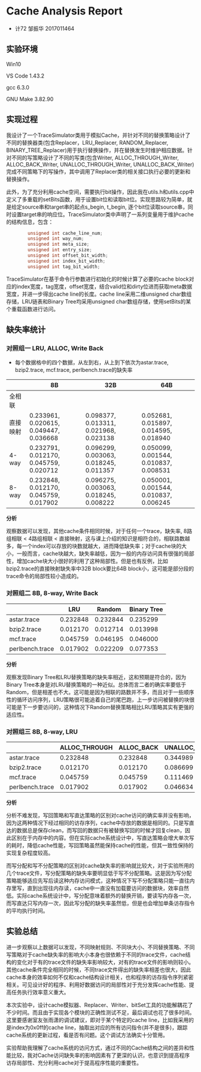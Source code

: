 # Cache Analysis Report

* 计72 邹振华 2017011464

## 实验环境

Win10

VS Code 1.43.2

gcc 6.3.0

GNU Make 3.82.90



## 实现过程

我设计了一个TraceSimulator类用于模拟Cache，并针对不同的替换策略设计了不同的替换器类(包含Replacer，LRU_Replacer, RANDOM_Replacer, BINARY_TREE_Replacer)用于执行替换操作，并在替换发生时维护相应数据。针对不同的写策略设计了不同的写类(包含Writer, ALLOC_THROUGH_Writer, ALLOC_BACK_Writer, UNALLOC_THROUGH_Writer, UNALLOC_BACK_Writer)完成不同策略下的写操作，其中调用了Replacer类的相关接口执行必要的更新和替换操作。

此外，为了充分利用cache空间，需要执行bit操作，因此我在utils.h和utils.cpp中定义了多重载的setBits函数，用于设置bit位和读取bit位。实现思路较为简单，就是给定source串和target串的起点s_begin, t_begin, 逐个bit位读取source串，同时设置target串的响应位。TraceSimulator类中声明了一系列变量用于维护cache的结构信息，包含：

```c++
        unsigned int cache_line_num;
        unsigned int way_num;
        unsigned int meta_size;
        unsigned int entry_size;
        unsigned int offset_bit_width;
        unsigned int index_bit_width;
        unsigned int tag_bit_width;
```



TraceSimulator在基于命令行参数进行初始化的时候计算了必要的cache block对应的index宽度，tag宽度，offset宽度，结合valid位和dirty位进而获取meta数据宽度，并进一步得出cache line的长度。cache line采用二维unsigned char数组存储，LRU链表和Binary Tree均采用unsigned char数组存储，使用setBits的某个重载函数进行访问。



## 缺失率统计

### 对照组一  LRU, ALLOC, Write Back

* 每个数据格中的四个数据，从左到右，从上到下依次为astar.trace, bzip2.trace, mcf.trace, perlbench.trace的缺失率

|          | 8B                                     | 32B                                    | 64B                                    |
| -------- | -------------------------------------- | -------------------------------------- | -------------------------------------- |
| 全相联   |                                        |                                        |                                        |
| 直接映射 | 0.233961, 0.020615, 0.049447, 0.036668 | 0.098377, 0.013311, 0.021968, 0.023138 | 0.052681, 0.015897, 0.014595, 0.018940 |
| 4-way    | 0.232791, 0.012170, 0.045759, 0.020712 | 0.096299, 0.003063, 0.018245, 0.011357 | 0.050099, 0.001544, 0.010837, 0.008531 |
| 8-way    | 0.232848, 0.012170, 0.045759, 0.017902 | 0.096275, 0.003063, 0.018245, 0.008222 | 0.050001, 0.001544, 0.010837, 0.006245 |

**分析**

观察数据可以发现，其他cache条件相同时候，对于任何一个trace，缺失率, 8路组相联 < 4路组相联 < 直接映射，这与课上介绍的知识是相符合的，相联路数越多，每一个index可以存放的块数就越大，进而降低缺失率；对于cache块的大小，一般而言，cache块越大，缺失率越低，因为一般的内存访问具有很强的局部性，增加cache块大小很好的利用了这种局部性。但是也有反例，比如bzip2.trace的直接映射缺失率中32B block要比64B block小，这可能是部分段的trace命令的局部性较小造成的。



### 对照组二  8B, 8-way, Write Back

|                 | LRU      | Random   | Binary Tree |
| --------------- | -------- | -------- | ----------- |
| astar.trace     | 0.232848 | 0.232844 | 0.235299    |
| bzip2.trace     | 0.012170 | 0.012714 | 0.013998    |
| mcf.trace       | 0.045759 | 0.046195 | 0.046000    |
| perlbench.trace | 0.017902 | 0.022209 | 0.077353    |

**分析**

观察发现Binary Tree和LRU替换策略的缺失率相近，这和预期是符合的，因为Binary Tree本身是对LRU替换策略的一种近似。总体而言二者的确实率要低于Random，但是相差也不大。这可能是因为相联的路数并不多，而且对于一些顺序性的循环访问序列，LRU策略很可能追着自己的尾巴跑，上一步访问被替换的块很可能是下一步要访问的，这种情况下Random替换策略相比LRU策略其实有更强的适应性。



### 对照组三  8B, 8-way, LRU

|                 | ALLOC_THROUGH | ALLOC_BACK | UNALLOC_THROUGH | UNALLOC_BACK |
| --------------- | ------------- | ---------- | --------------- | ------------ |
| astar.trace     | 0.232848      | 0.232848   | 0.344989        | 0.344989     |
| bzip2.trace     | 0.012170      | 0.012170   | 0.086699        | 0.086699     |
| mcf.trace       | 0.045759      | 0.045759   | 0.111469        | 0.111469     |
| perlbench.trace | 0.017902      | 0.017902   | 0.046634        | 0.046634     |

**分析**

分析不难发现，写回策略和写直达策略的区别对cache访问的确实率并没有影响，因为这两种情况下经过相同的访存序列，cache中存放的数据是相同的。只是写直达的数据总是保存clean，而写回的数据只有被替换写回的时候才回复clean，因此区别在于内存中的内容。但在实际cache系统设计中，写直达策略会增大单次写的耗时，降低cache性能，写回策略虽然能保持cache的性能，但其一致性保持的实现复杂程度较高。

而写分配和写不分配策略的区别对cache缺失率的影响就比较大，对于实验所用的几个trace文件，写分配策略的缺失率要明显低于写不分配策略。这是因为写分配策略能够适应先写后读这种内存访问模式，这种情况下写不分配策略只能一直往内存里写，直到出现往内存读，cache中一直没有加载要访问的数据块，效率自然低。实际cache系统设计中，写分配意味着额外的替换开销，要读写内存各一次，而写直达只写内存一次，因此写分配的缺失率虽然低，但是也会增加单条访存指令的平均执行时间。



## 实验总结

进一步观察以上数据可以发现，不同映射规则、不同块大小、不同替换策略、不同写策略对于cache缺失率的影响大小本身也很依赖于不同的trace文件，cache结构的变化对于有的trace文件的缺失率影响较大，对有的trace文件的影响则较小。其他cache条件完全相同的时候，不同trace文件得出的缺失率相差也很大，因此cache本身的效率如何不仅和cache结构设计相关，也和程序的访存指令序列紧密相关。可见设计好的程序、利用好数据访问的局部性对于充分发挥cache性能、提高任务执行效率意义重大。

本次实验中，设计cache模拟器、Replacer、Writer、bitSet工具的功能解耦花了不少时间。而且由于实现各个模块的正确性测试不足，最后调试也花了很多时间。这里要感谢室友张雨潇的调试建议，即对于某个特定的cache line，比如我采用的是index为0x0ff的cache line，抽取出对应的所有访问指令(并不是很多)，跟踪cache系统的更新过程，看是否有问题。这个调试方法确实十分管用。

实验帮助我理解了cache系统的访问方式，通过不同的Cache结构之间的差异和性能比较，我对Cache访问缺失率的影响因素有了更深的认识，也意识到提高程序访存局部性、充分利用cache对于提高程序性能的重要性。
